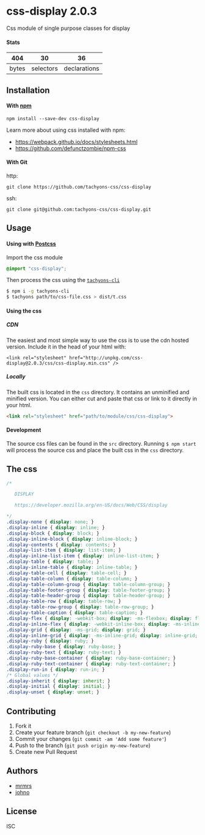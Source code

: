 # css-display 2.0.3

Css module of single purpose classes for display

#### Stats

404 | 30 | 36
---|---|---
bytes | selectors | declarations

## Installation

#### With [npm](https://npmjs.com)

```
npm install --save-dev css-display
```

Learn more about using css installed with npm:
* https://webpack.github.io/docs/stylesheets.html
* https://github.com/defunctzombie/npm-css

#### With Git

http:
```
git clone https://github.com/tachyons-css/css-display
```

ssh:
```
git clone git@github.com:tachyons-css/css-display.git
```

## Usage

#### Using with [Postcss](https://github.com/postcss/postcss)

Import the css module

```css
@import "css-display";
```

Then process the css using the [`tachyons-cli`](https://github.com/tachyons-css/tachyons-cli)

```sh
$ npm i -g tachyons-cli
$ tachyons path/to/css-file.css > dist/t.css
```

#### Using the css

##### CDN
The easiest and most simple way to use the css is to use the cdn hosted version. Include it in the head of your html with:

```
<link rel="stylesheet" href="http://unpkg.com/css-display@2.0.3/css/css-display.min.css" />
```

##### Locally
The built css is located in the `css` directory. It contains an unminified and minified version.
You can either cut and paste that css or link to it directly in your html.

```html
<link rel="stylesheet" href="path/to/module/css/css-display">
```

#### Development

The source css files can be found in the `src` directory.
Running `$ npm start` will process the source css and place the built css in the `css` directory.

## The css

```css
/*

   DISPLAY

   https://developer.mozilla.org/en-US/docs/Web/CSS/display

*/
.display-none { display: none; }
.display-inline { display: inline; }
.display-block { display: block; }
.display-inline-block { display: inline-block; }
.display-contents { display: contents; }
.display-list-item { display: list-item; }
.display-inline-list-item { display: inline-list-item; }
.display-table { display: table; }
.display-inline-table { display: inline-table; }
.display-table-cell { display: table-cell; }
.display-table-column { display: table-column; }
.display-table-column-group { display: table-column-group; }
.display-table-footer-group { display: table-footer-group; }
.display-table-header-group { display: table-header-group; }
.display-table-row { display: table-row; }
.display-table-row-group { display: table-row-group; }
.display-table-caption { display: table-caption; }
.display-flex { display: -webkit-box; display: -ms-flexbox; display: flex; }
.display-inline-flex { display: -webkit-inline-box; display: -ms-inline-flexbox; display: inline-flex; }
.display-grid { display: -ms-grid; display: grid; }
.display-inline-grid { display: -ms-inline-grid; display: inline-grid; }
.display-ruby { display: ruby; }
.display-ruby-base { display: ruby-base; }
.display-ruby-text { display: ruby-text; }
.display-ruby-base-container { display: ruby-base-container; }
.display-ruby-text-container { display: ruby-text-container; }
.display-run-in { display: run-in; }
/* Global values */
.display-inherit { display: inherit; }
.display-initial { display: initial; }
.display-unset { display: unset; }
```

## Contributing

1. Fork it
2. Create your feature branch (`git checkout -b my-new-feature`)
3. Commit your changes (`git commit -am 'Add some feature'`)
4. Push to the branch (`git push origin my-new-feature`)
5. Create new Pull Request

## Authors

* [mrmrs](http://mrmrs.io)
* [johno](http://johnotander.com)

## License

ISC

